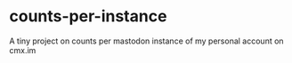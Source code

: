 # counts-per-instance
A tiny project on counts per mastodon instance of my personal account on cmx.im
